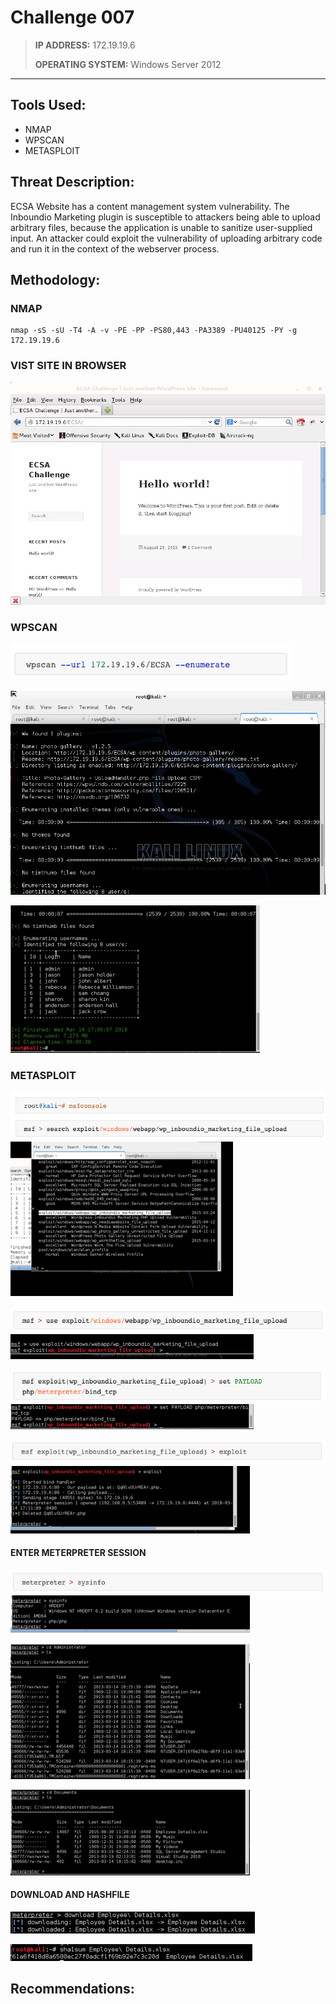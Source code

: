 # Challenge 007

> **IP ADDRESS:** 172.19.19.6
>
> **OPERATING SYSTEM:** Windows Server 2012

---

## Tools Used:

* NMAP
* WPSCAN
* METASPLOIT

## Threat Description:

ECSA Website has a content management system vulnerability. The Inboundio Marketing plugin is susceptible to attackers being able to upload arbitrary files, because the application is unable to sanitize user-supplied input. An attacker could exploit the vulnerability of uploading arbitrary code and run it in the context of the webserver process.

## Methodology:

### NMAP

```
nmap -sS -sU -T4 -A -v -PE -PP -PS80,443 -PA3389 -PU40125 -PY -g 172.19.19.6
```

### VIST SITE IN BROWSER

![](/assets/007_BROWSER_01.png)

### WPSCAN

![](/assets/006.WPSCAN.01.png)

![](/assets/007_WPSCAN_02.png)





![](/assets/006.WPSCAN.02.png)

### METASPLOIT

![](/assets/007_METASPLOIT_01.png)![](/assets/007_METASPLOIT_02.png)

![](/assets/007_METASPLOIT_03.png)![](/assets/007_METASPLOIT_04.png)

![](/assets/007_METASPLOIT_05.png)![](/assets/007_METASPLOIT_06.png)

![](/assets/007_METASPLOIT_07.png)![](/assets/007_METASPLOIT_08.png)

#### ENTER METERPRETER SESSION

![](/assets/007_METASPLOIT_09.png)![](/assets/007_METASPLOIT_010.png)

![](/assets/007_METASPLOIT_011)

![](/assets/007_METASPLOIT_012.png)

#### DOWNLOAD AND HASHFILE

![](/assets/007_METASPLOIT_013.png)

![](/assets/007_METASPLOIT_015.png)

## Recommendations:



